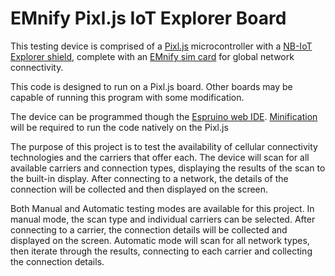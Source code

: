 # EMnify Pixl.js IoT Explorer Board

This testing device is comprised of a [Pixl.js](https://www.espruino.com/Pixl.js) microcontroller with a [NB-IoT Explorer shield](https://wiki.dragino.com/index.php?title=NB-IoT_Shield), complete with an [EMnify sim card](https://www.emnify.com/global-iot-sim) for global network connectivity.

This code is designed to run on a Pixl.js board. Other boards may be capable of running this program with some modification.

The device can be programmed though the [Espruino web IDE](https://www.espruino.com/ide/ "Espruino Web IDE").
[Minification](https://www.espruino.com/Performance "Espruino Performance Notes") will be required to run the code natively on the Pixl.js

The purpose of this project is to test the availability of cellular connectivity technologies and the carriers that offer each. 
The device will scan for all available carriers and connection types, displaying the results of the scan to the built-in display.
After connecting to a network, the details of the connection will be collected and then displayed on the screen.

Both Manual and Automatic testing modes are available for this project.
In manual mode, the scan type and individual carriers can be selected. After connecting to a carrier, the connection details will be collected and displayed on the screen.
Automatic mode will scan for all network types, then iterate through the results, connecting to each carrier and collecting the connection details.